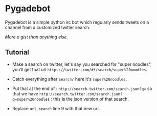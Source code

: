 # Pygadebot

Pygadebot is a simple python irc bot which regularly sends tweets on a channel from a customized twitter search.

*More a gist than anything else.*

## Tutorial
* Make a search on twitter, let's say you searched for "super noodles", you'll get that url `https://twitter.com/#!/search/super%20noodles`.

* Catch everything after `search/` here it's `super%20noodles`.
* Put that at the end of : `http://search.twitter.com/search.json?q=` so that we have `http://search.twitter.com/search.json?q=super%20noodles` : this is the json version of that search.

* Replace `url_search` line 9 with that new url.
